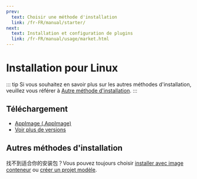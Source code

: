 ```yaml
---
prev:
  text: Choisir une méthode d'installation
  link: /fr-FR/manual/starter/
next:
  text: Installation et configuration de plugins
  link: /fr-FR/manual/usage/market.html
---
```


# Installation pour Linux

::: tip
Si vous souhaitez en savoir plus sur les autres méthodes d'installation, veuillez vous référer à [Autre méthode d'installation](./index.md).
:::

## Téléchargement

- [AppImage (.AppImage)](https://k.ilharp.cc/linux.AppImage)
- [Voir plus de versions](https://github.com/koishijs/koishi-desktop/releases)

## Autres méthodes d'installation

找不到适合你的安装包？Vous pouvez toujours choisir [installer avec image conteneur](./docker.md) ou [créer un projet modèle](./boilerplate.md).
